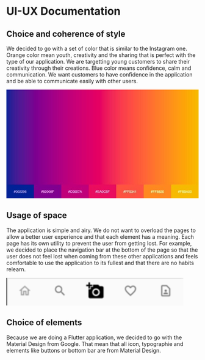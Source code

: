 # UI-UX Documentation

## Choice and coherence of style

We decided to go with a set of color that is similar to the Instagram one.
Orange color mean youth, creativity and the sharing that is perfect with the type of our application. We are targetting young customers to share their creativity through their creations. Blue color means confidence, calm and communication. We want customers to have confidence in the application and be able to communicate easily with other users.

![](../screenshots/colors.jpeg)

## Usage of space

The application is simple and airy. We do not want to overload the pages to allow a better user experience and that each element has a meaning. Each page has its own utility to prevent the user from getting lost. For example, we decided to place the navigation bar at the bottom of the page so that the user does not feel lost when coming from these other applications and feels comfortable to use the application to its fullest and that there are no habits relearn.

![](../screenshots/navbar.png)

##  Choice of elements

Because we are doing a Flutter application, we decided to go with the Material Design from Google. That mean that all icon, typographie and elements like buttons or bottom bar are from Material Design.
